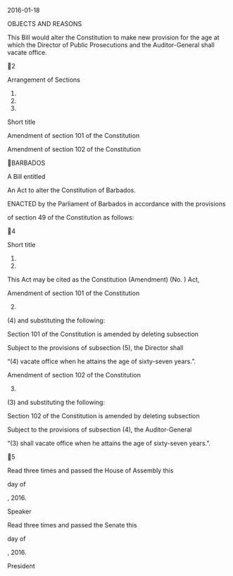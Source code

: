 2016-01-18

OBJECTS AND REASONS

This Bill would alter the Constitution to make new provision for the age at
which the Director of Public Prosecutions and the Auditor-General shall vacate
office.

2

Arrangement of Sections

1.

2.

3.

Short title

Amendment of section 101 of the Constitution

Amendment of section 102 of the Constitution

BARBADOS

A Bill entitled

An Act to alter the Constitution of Barbados.

ENACTED by the Parliament of Barbados in accordance with the provisions

of section 49 of the Constitution as follows:

4

Short title

1.
2016.

This Act may be cited as the Constitution (Amendment) (No.  ) Act,

Amendment of section 101 of the Constitution

2.
(4) and substituting the following:

Section 101 of the Constitution is amended by deleting subsection

Subject  to  the  provisions  of  subsection  (5),  the  Director  shall

“(4)
vacate office when he attains the age of sixty-seven years.”.

Amendment of section 102 of the Constitution

3.
(3) and substituting the following:

Section 102 of the Constitution is amended by deleting subsection

Subject to the provisions of subsection (4), the Auditor-General

“(3)
shall vacate office when he attains the age of sixty-seven years.”.

5

Read three times and passed the House of Assembly this

day of

, 2016.

Speaker

Read three times and passed the Senate this

day of

, 2016.

President

